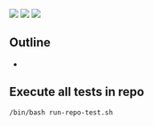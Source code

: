 ![](https://img.shields.io/badge/language-markdown-blue)
![](https://img.shields.io/badge/technology-dashboard-blue)
![](https://img.shields.io/badge/development%20year-2021-orange)

## Outline

- 

## Execute all tests in repo

`/bin/bash run-repo-test.sh`
